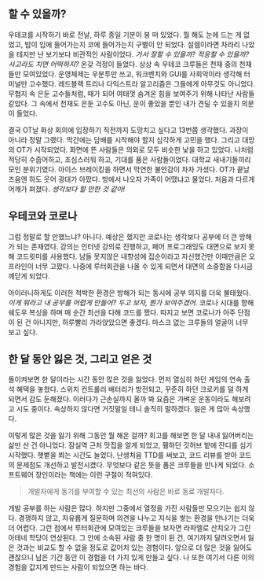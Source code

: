 
## 할 수 있을까?

우테코를 시작하기 바로 전날, 하루 종일 기분이 붕 떠 있었다. 뭘 해도 눈에 드는 게 없었고, 밥이 입에 들어가는지 코에 들어가는지 구별이 안 되었다. 설렘이라면 차라리 나았을 테지만 난 보기보다 비관적인 사람이었다. *가서 잘할 수 있을까? 적응할 수 있을까? 사고라도 치면 어떡하지?*  온갖 걱정이 들었다. 상상 속 우테코 크루들은 천재 중의 천재들만 모여있었다. 운영체제는 우분투만 쓰고, 워크벤치와 GUI를 사회악이라 생각해 터미널만 고수했다. 레드블랙 트리나 다익스트라 알고리즘은 그들에게 아무것도 아니었다. 무협지 속 은둔 고수들처럼, 때가 되어 여태껏 숨겨온 힘을 보여주기 위해 나타난 사람들 같았다. 그 속에서 천재도 은둔 고수도 아닌, 운이 좋았을 뿐인 내가 견딜 수 있을지 의문이 들었다.

결국 OT날 화상 회의에 입장하기 직전까지 도망치고 싶다고 13번쯤 생각했다. 과장이 아니라 정말 그랬다. 막간에는 담배를 시작해야 할지 심각하게 고민을 했다. 그리고 대망의 OT가 시작되었다. 화면에 뜬 사람들은 의외로 모두 비슷한 낯을 하고 있었다. 나처럼 적당히 수줍어하고, 조심스러워 하고, 기대를 품은 사람들이었다. 대학교 새내기들끼리 모인 분위기였다. 아이스 브레이킹을 하면서 막연한 불안감이 차차 가셨다. OT가 끝날 즈음엔 하도 웃어 광대가 아팠다. 방에서 나오자 가족이 어땠냐고 물었다. 처음과 다르게 어깨가 펴졌다. *생각보다 할 만한 것 같아!*

## 우테코와 코로나

그럼 정말로 할 만했느냐? 아니다. 예상은 했지만 코로나는 생각보다 공부에 더 큰 방해가 되는 존재였다. 강의는 인터넷 강의로 진행하고, 페어 프로그래밍도 대면으로 보지 못해 코드윗미를 사용했다. 남들 못지않은 내향성에 집순이라고 자신했건만 이때만큼은 오프라인이 너무 고팠다. 나중에 루터회관을 나올 수 있게 되면서 대면의 소중함을 다시금 깨닫게 되었다.

아이러니하게도 이러한 척박한 환경은 방해가 되는 동시에 공부 의지를 더욱 불태웠다. *이게 뭐라고 내 공부를 어렵게 만들어? 두고 보자, 뭔가 보여주겠어.*  코로나 시대를 향해 쉐도우 복싱을 하며 매 순간 최선을 다해 코드를 짰다. 따지고 보면 코로나가 아주 단점이 된 건 아니지만, 하루빨리 가라앉았으면 좋겠다. 마스크 없는 크루들의 얼굴이 너무 보고 싶다.

## 한 달 동안 잃은 것, 그리고 얻은 것

돌이켜보면 한 달이라는 시간 동안 많은 것을 잃었다. 먼저 열심히 하던 게임의 연속 출석 혜택을 놓쳤다. 스위치 컨트롤러 배터리가 방전되고, 꾸준히 하던 크로키를 덜 하게 되면서 감도 둔해졌다. 이러다가 근손실까지 올까 봐 요즘은 가벼운 운동이라도 해보려고 시도 중이다. 속상하지 않다면 거짓말일 테니 솔직히 말하겠다. 잃은 게 많아 속상했다.

이렇게 많은 것을 잃기 위해 그동안 뭘 해온 걸까? 회고를 해보면 한 달 내내 잃어버리는 삶만 산 건 아니었다. 잠실역 근처 맛집을 알게 되었고, 휑하던 깃허브 밭에 잔디를 심기 시작했다. 햇볕을 쬐는 시간도 늘었다. 난생처음 TTD를 써보고, 코드 리뷰를 받아 코드의 문제점도 개선하고 발전시켰다. 무엇보다 같은 뜻을 품은 크루들을 만나게 되었다. 소프트웨어 장인이라는 책에는 이런 구절이 적혀있다.
> 개발자에게 동기를 부여할 수 있는 최선의 사람은 바로 동료 개발자다. 

개발 공부를 하는 사람은 많다. 하지만 그중에서 열정을 가진 사람들만 모으기는 쉽지 않다. 경쟁하지 않고, 자유롭게 질문하며 의견을 나누고 지식을 쌓는 환경을 만나기는 더욱더 어렵다. 그런 점에서 루터회관에 모여있는 크루들을 보자면 라파엘로 산치오가 그린 아테네 학당이 연상된다. 그 안에 소속된 사람 중 한 명이 된 건, 여기까지 달려오면서 잃은 것과는 비교도 할 수 없을 정도로 값어치 있는 경험이다. 앞으로 더 많은 것을 잃어도 괜찮으니 남은 기간 동안 이 경험을 더 가치 있게 만들고 싶다. 나 또한 여기서 다른 이의 경험을 값지게 만드는 사람이 되었으면 하는 바다.
